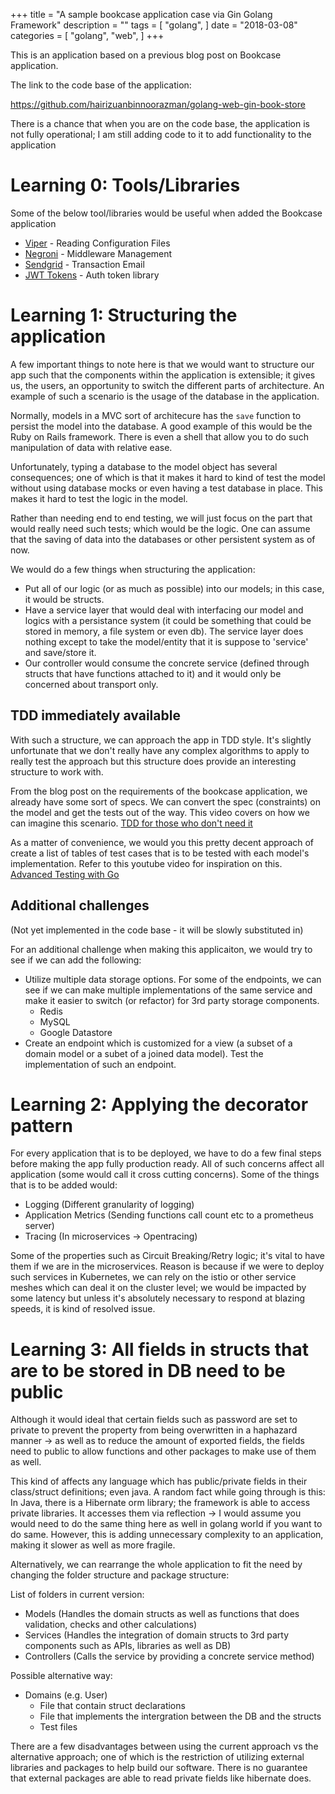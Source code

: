 +++
title = "A sample bookcase application case via Gin Golang Framework"
description = ""
tags = [
    "golang",
]
date = "2018-03-08"
categories = [
    "golang",
    "web",
]
+++

This is an application based on a previous blog post on Bookcase application.

The link to the code base of the application:

https://github.com/hairizuanbinnoorazman/golang-web-gin-book-store

There is a chance that when you are on the code base, the application is not fully operational; I am still adding code to it to add functionality to the application

# Learning 0: Tools/Libraries

Some of the below tool/libraries would be useful when added the Bookcase application

- [Viper](https://github.com/spf13/viper) - Reading Configuration Files
- [Negroni](https://github.com/urfave/negroni) - Middleware Management
- [Sendgrid](https://github.com/sendgrid/sendgrid-go) - Transaction Email
- [JWT Tokens](https://github.com/dgrijalva/jwt-go) - Auth token library


# Learning 1: Structuring the application

A few important things to note here is that we would want to structure our app such that the components within the application is extensible; it gives us, the users, an opportunity to switch the different parts of architecture. An example of such a scenario is the usage of the database in the application.

Normally, models in a MVC sort of architecure has the `save` function to persist the model into the database. A good example of this would be the Ruby on Rails framework. There is even a shell that allow you to do such manipulation of data with relative ease.

Unfortunately, typing a database to the model object has several consequences; one of which is that it makes it hard to kind of test the model without using database mocks or even having a test database in place. This makes it hard to test the logic in the model.

Rather than needing end to end testing, we will just focus on the part that would really need such tests; which would be the logic. One can assume that the saving of data into the databases or other persistent system as of now.

We would do a few things when structuring the application:
- Put all of our logic (or as much as possible) into our models; in this case, it would be structs.
- Have a service layer that would deal with interfacing our model and logics with a persistance system (it could be something that could be stored in memory, a file system or even db). The service layer does nothing except to take the model/entity that it is suppose to 'service' and save/store it.
- Our controller would consume the concrete service (defined through structs that have functions attached to it) and it would only be concerned about transport only.

## TDD immediately available

With such a structure, we can approach the app in TDD style. It's slightly unfortunate that we don't really have any complex algorithms to apply to really test the approach but this structure does provide an interesting structure to work with.

From the blog post on the requirements of the bookcase application, we already have some sort of specs. We can convert the spec (constraints) on the model and get the tests out of the way. This video covers on how we can imagine this scenario. [TDD for those who don't need it](https://www.youtube.com/watch?v=a6oP24CSdUg)

As a matter of convenience, we would you this pretty decent approach of create a list of tables of test cases that is to be tested with each model's implementation. Refer to this youtube video for inspiration on this. [Advanced Testing with Go](https://www.youtube.com/watch?v=8hQG7QlcLBk&t=2222s)

## Additional challenges

(Not yet implemented in the code base - it will be slowly substituted in)

For an additional challenge when making this applicaiton, we would try to see if we can add the following:
- Utilize multiple data storage options. For some of the endpoints, we can see if we can make multiple implementations of the same service and make it easier to switch (or refactor) for 3rd party storage components.
  - Redis
  - MySQL
  - Google Datastore
- Create an endpoint which is customized for a view (a subset of a domain model or a subet of a joined data model). Test the implementation of such an endpoint.

# Learning 2: Applying the decorator pattern

For every application that is to be deployed, we have to do a few final steps before making the app fully production ready. All of such concerns affect all application (some would call it cross cutting concerns). Some of the things that is to be added would:
- Logging (Different granularity of logging)
- Application Metrics (Sending functions call count etc to a prometheus server)
- Tracing (In microservices -> Opentracing)

Some of the properties such as Circuit Breaking/Retry logic; it's vital to have them if we are in the microservices. Reason is because if we were to deploy such services in Kubernetes, we can rely on the istio or other service meshes which can deal it on the cluster level; we would be impacted by some latency but unless it's absolutely necessary to respond at blazing speeds, it is kind of resolved issue.

# Learning 3: All fields in structs that are to be stored in DB need to be public

Although it would ideal that certain fields such as password are set to private to prevent the property from being overwritten in a haphazard manner -> as well as to reduce the amount of exported fields, the fields need to public to allow functions and other packages to make use of them as well.

This kind of affects any language which has public/private fields in their class/struct definitions; even java. A random fact while going through is this: In Java, there is a Hibernate orm library; the framework is able to access private libraries. It accesses them via reflection -> I would assume you would need to do the same thing here as well in golang world if you want to do same. However, this is adding unnecessary complexity to an application, making it slower as well as more fragile.

Alternatively, we can rearrange the whole application to fit the need by changing the folder structure and package structure:

List of folders in current version:
- Models (Handles the domain structs as well as functions that does validation, checks and other calculations)
- Services (Handles the integration of domain structs to 3rd party components such as APIs, libraries as well as DB)
- Controllers (Calls the service by providing a concrete service method)

Possible alternative way:
- Domains (e.g. User)
  - File that contain struct declarations
  - File that implements the intergration between the DB and the structs
  - Test files

There are a few disadvantages between using the current approach vs the alternative approach; one of which is the restriction of utilizing external libraries and packages to help build our software. There is no guarantee that external packages are able to read private fields like hibernate does.
